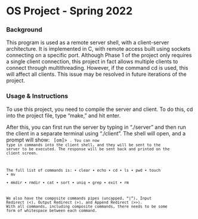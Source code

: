 # OS Project - Spring 2022

### Background

This program is used as a remote server shell, with a client-server architecture. It is implemented in C, with remote access built using sockets connecting on a specific port. Although Phase 1 of the project only requires a single client connection, this project in fact allows multiple clients to connect through multithreading. However, if the command cd is used, this will affect all clients. This issue may be resolved in future iterations of the project. 

### Usage & Instructions

To use this project, you need to compile the server and client. To do this, cd into the project file, type “make,” and hit enter. 

After this, you can first run the server by typing in “./server” and then run the client in a separate terminal using “./client”. The shell will open, and a prompt will show: <code> [om]\> <code>.  You can now type in commands into the client shell, and they will be sent to the server to be executed. The response will be sent back and printed on the client screen.

The full list of commands is: 
•	clear
•	echo
•	cd
•	ls
•	pwd
•	touch
•	mv	
•	mkdir
•	rmdir
•	cat
•	sort
•	uniq
•	grep
•	exit 
•	rm


We also have the composite commands pipes (uncapped, “|”), Input Redirect (<), Output Redirect (>), and Append Redirect (>>). With all commands, including composite commands, there needs to be some form of whitespace between each command. 
